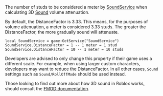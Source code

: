 The number of studs to be considered a meter by [SoundService](https://create.roblox.com/docs/reference/engine/classes/SoundService) when
calculating 3D [Sound](https://create.roblox.com/docs/reference/engine/classes/Sound) volume attenuation.

By default, the DistanceFactor is 3.33. This means, for the purposes of
volume attenuation, a meter is considered 3.33 studs. The greater the
DistanceFactor, the more gradually sound will attenuate.

```
local SoundService = game:GetService("SoundService")
SoundService.DistanceFactor = 1 -- 1 meter = 1 stud
SoundService.DistanceFactor = 10 -- 1 meter = 10 studs
```

Developers are advised to only change this property if their game uses a
different scale. For example, when using larger custom characters,
developers may want to reduce the DistanceFactor. In all other cases,
`Sound` settings such as `Sound/RollOffMode` should be used instead.

Those looking to find out more about how 3D sound in Roblox works, should
consult the [FMOD documentation][1].

[1]: https://www.fmod.com/docs/api/content/generated/overview/3dsound.html